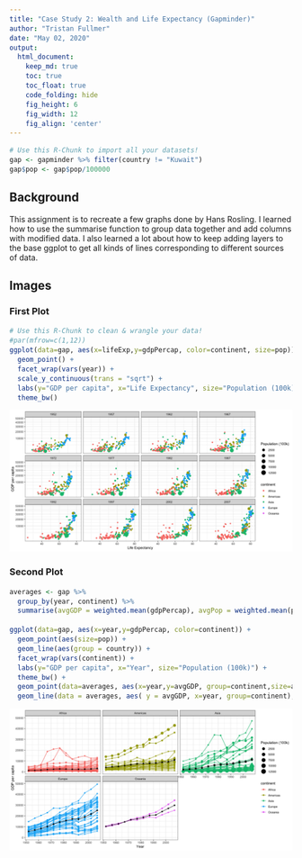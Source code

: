 ```yaml
---
title: "Case Study 2: Wealth and Life Expectancy (Gapminder)"
author: "Tristan Fullmer"
date: "May 02, 2020"
output:
  html_document:  
    keep_md: true
    toc: true
    toc_float: true
    code_folding: hide
    fig_height: 6
    fig_width: 12
    fig_align: 'center'
---
```







```r
# Use this R-Chunk to import all your datasets!
gap <- gapminder %>% filter(country != "Kuwait")
gap$pop <- gap$pop/100000
```

## Background

This assignment is to recreate a few graphs done by Hans Rosling. I learned how to use the summarise function to group data together and add columns with modified data. I also learned a lot about how to keep adding layers to the base ggplot to get all kinds of lines corresponding to different sources of data.

## Images


### First Plot

```r
# Use this R-Chunk to clean & wrangle your data!
#par(mfrow=c(1,12))
ggplot(data=gap, aes(x=lifeExp,y=gdpPercap, color=continent, size=pop)) +
  geom_point() +
  facet_wrap(vars(year)) +
  scale_y_continuous(trans = "sqrt") +
  labs(y="GDP per capita", x="Life Expectancy", size="Population (100k)") +
  theme_bw()
```

![](CaseStudy02_files/figure-html/first_plot-1.png)<!-- -->

### Second Plot


```r
averages <- gap %>% 
  group_by(year, continent) %>% 
  summarise(avgGDP = weighted.mean(gdpPercap), avgPop = weighted.mean(pop))

ggplot(data=gap, aes(x=year,y=gdpPercap, color=continent)) +
  geom_point(aes(size=pop)) +
  geom_line(aes(group = country)) +
  facet_wrap(vars(continent)) +
  labs(y="GDP per capita", x="Year", size="Population (100k)") +
  theme_bw() +
  geom_point(data=averages, aes(x=year,y=avgGDP, group=continent,size=avgPop), color="black") +
  geom_line(data = averages, aes( y = avgGDP, x=year, group=continent), color="black")
```

![](CaseStudy02_files/figure-html/second_plot-1.png)<!-- -->

